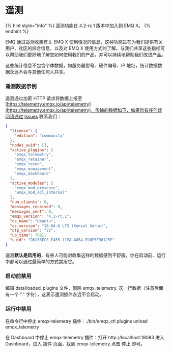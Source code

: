 # 遥测

{% hint style="info" %}
遥测功能在 4.2-rc.1 版本中加入到 EMQ X。
{% endhint %}

EMQ 通过遥测收集有关 EMQ X 使用情况的信息，这种功能旨在为我们提供有关用户、社区的综合信息，以及对 EMQ X 使用方式的了解。与我们共享这些指标可以帮助我们更好地了解您如何使用我们的产品，并可以持续地帮助我们改进产品。

这些统计信息不包含个体数据，如服务器型号、硬件编号、IP 地址，统计数据数据永远不会与其他任何人共享。

### 遥测数据示例

遥测通过加密 HTTP 请求将数据上报至 [https://telemetry.emqx.io/api/telemetry](https://telemetry.emqx.io/api/telemetry)，传输的数据如下，如果您有任何疑问请通过 [Issues](http://github.com/emqx/emqx/issues) 联系我们：

```json
{
  "license": {
    "edition": "community"
  },
  "nodes_uuid": [],
  "active_plugins": [
    "emqx_telemetry",
    "emqx_retainer",
    "emqx_recon",
    "emqx_management",
    "emqx_dashboard"
  ],
  "active_modules": [
    "emqx_mod_presence",
    "emqx_mod_acl_internal"
  ],
  "num_clients": 0,
  "messages_received": 0,
  "messages_sent": 0,
  "emqx_version": "4.2-rc.1",
  "os_name": "Ubuntu",
  "os_version": "16.04.6 LTS (Xenial Xerus)",
  "otp_version": "22",
  "up_time": 7081,
  "uuid": "D6138FCE-E455-11EA-A854-FD8F5F98125F"
}
```

遥测**默认是启用的**，有些人可能对收集这样的数据感到不舒服，你在启动前、运行中都可以通过最简单的方式禁用它。

### 启动前禁用

编辑 data/loaded_plugins 文件，删除 emqx_telemetry.  这一行数据（注意后面有一个 "." 字符），这表示遥测插件永远不会启动。

### 运行中禁用

在命令行中停止 emqx-telemetry 插件：./bin/emqx_ctl plugins unload emqx_telemetry 

在 Dashboard 中停止 emqx-telemetry 插件：打开 http://localhost:18083 进入 Dashboard，进入 插件 页面，找到 emqx-telemetry 点击 停止 即可。
